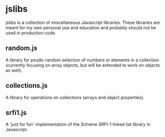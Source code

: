 jslibs
======

jslibs is a collection of miscellaneous Javascript libraries.  These libraries are meant for my own personal use and education and probably should not be used in production code.

random.js
---------

A library for psudo-random selection of numbers or elements in a collection (currently focusing on array objects, but will be extended to work on objects as well).

collections.js
--------------

A library for operations on collections (arrays and object properties).

srfi1.js
--------

A 'just for fun' implementation of the Scheme SRFI-1 linked list library in Javascript.